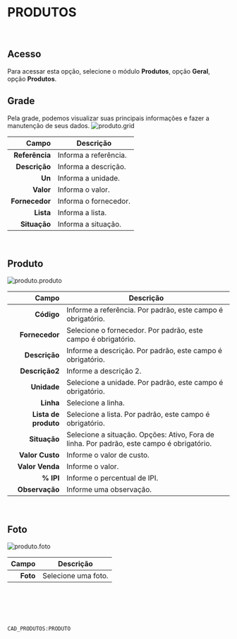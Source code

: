 # PRODUTOS
<br>

## Acesso
Para acessar esta opção, selecione o módulo **Produtos**, opção **Geral**, opção **Produtos**.
<br>

## Grade
Pela grade, podemos visualizar suas principais informações e fazer a manutenção de seus dados.
![produto.grid](https://raw.githubusercontent.com/netforcews/docs-siscom/master/produtos/imagens/produto.grid.png)

Campo | Descrição
--:|---
**Referência** | Informa a referência.
**Descrição** | Informa a descrição.
**Un** | Informa a unidade.
**Valor** | Informa o valor.
**Fornecedor** | Informa o fornecedor.
**Lista** | Informa a lista.
**Situação** | Informa a situação.
<br>

## Produto
![produto.produto](https://raw.githubusercontent.com/netforcews/docs-siscom/master/produtos/imagens/produto.produto.png)

Campo | Descrição
--:|---
**Código** | Informe a referência. Por padrão, este campo é obrigatório.
**Fornecedor** | Selecione o fornecedor. Por padrão, este campo é obrigatório.
**Descrição** | Informe a descrição. Por padrão, este campo é obrigatório.
**Descrição2** | Informe a descrição 2.
**Unidade** | Selecione a unidade. Por padrão, este campo é obrigatório.
**Linha** | Selecione a linha.
**Lista de produto** | Selecione a lista. Por padrão, este campo é obrigatório.
**Situação** | Selecione a situação. Opções: Ativo, Fora de linha. Por padrão, este campo é obrigatório.
**Valor Custo** | Informe o valor de custo.
**Valor Venda** | Informe o valor.
**% IPI** | Informe o percentual de IPI.
**Observação** | Informe uma observação.
<br>

## Foto
![produto.foto](https://raw.githubusercontent.com/netforcews/docs-siscom/master/produtos/imagens/produto.foto.png)

Campo | Descrição
--:|---
**Foto** | Selecione uma foto.
<br>
<br>
<br>
<br>

```CAD_PRODUTOS:PRODUTO```
